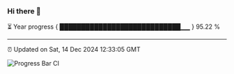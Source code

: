 ### Hi there 👋

⏳ Year progress { ████████████████████████████▁▁ } 95.22 %

---

⏰ Updated on Sat, 14 Dec 2024 12:33:05 GMT

![Progress Bar CI](https://github.com/liununu/liununu/workflows/Progress%20Bar%20CI/badge.svg)
